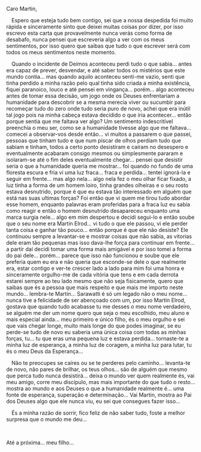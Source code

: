 Caro Martin, 

 Espero que esteja tudo bem contigo, sei que a nossa despedida foi muito rápida e sinceramente sinto que deixei muitas coisas por dizer, por isso escrevo esta carta que provavelmente nunca verás como forma de desabafo, nunca pensei que escreveria algo a ver com os meus sentimentos, por isso quero que saibas que tudo o que escrever será com todos os meus sentimentos neste momento. 

 Quando o incidente de Deimos aconteceu perdi tudo o que sabia… antes era capaz de prever, desvendar, e até saber todos os mistérios que este mundo contia… mas quando aquilo aconteceu senti-me vazio, senti que tinha perdido a minha razão pelo qual tinha sido criada a minha existência, fiquei paranoico, louco e até pensei em vingança… porém… algo aconteceu antes de tomar essa decisão, um jogo onde os Deuses enfrentariam a humanidade para descobrir se a mesma merecia viver ou sucumbir para recomeçar tudo do zero onde tudo seria puro de novo, achei que era inútil tal jogo pois na minha cabeça estava decidido o que iria acontecer… então porque sentia que me faltava ver algo? Um sentimento indescritível preenchia o meu ser, como se a humanidade tivesse algo que me faltava… comecei a observar-vos desde então… vi muitos a passarem o que passei, pessoas que tinham tudo e que num piscar de olhos perdiam tudo que sabiam e tinham, todos a certo ponto desistiram e caíram no desespero e eventualmente acabaram consigo mesmos ou simplesmente pararam e isolaram-se até o fim deles eventualmente chegar… pensei que desistir seria o que a humanidade queria me mostrar… foi quando no fundo de uma floresta escura e fria vi uma luz fraca… fraca e perdida… tentei ignorá-la e seguir em frente… mas algo nela… algo nela fez o meu olhar ficar fixado, a luz tinha a forma de um homem loiro, tinha grandes olheiras e o seu rosto estava desnutrido, porque é que eu estava tão interessado em alguém que está nas suas ultimas forças? Foi então que vi quem me tirou tudo abordar esse homem, enquanto palavras eram proferidas para a fraca luz eu sabia como reagir e então o homem desnutrido desapareceu enquanto uma marca surgia nele… algo em mim despertou e decidi segui-lo e então soube que o seu nome era Martin Elrod… vi tudo o que ele passou, vi ele perder tanta coisa e ganhar tão pouco… então porque é que ele não desiste? Ele continuou sempre a levantar-se e mostrar coisas que não sabia, as vitorias dele eram tão pequenas mas isso dava-lhe força para continuar em frente… a partir daí decidi tomar uma forma mais amigável e por isso tomei a forma do pai dele… porém… parece que isso não funcionou e soube que ele preferia quem eu era e não queria que esconde-se dele o que realmente era, estar contigo e ver-te crescer lado a lado para mim foi uma honra e sinceramente orgulho-me de cada vitória que tens e em cada derrota estarei sempre ao teu lado mesmo que não seja fisicamente, quero que saibas que és a pessoa que mais respeito e que mais me importo neste mundo… lembra-te Martin… Sarawatti é só um legado não o meu nome… nunca tive a felicidade de ser abençoado com um, por isso Martin Elrod, gostava que quando tudo acabasse tu me desses o meu nome verdadeiro, se alguém me der um nome quero que seja o meu escolhido, meu aluno e mais especial ainda… meu primeiro e único filho, és o meu orgulho e sei que vais chegar longe, muito mais longe do que podes imaginar, se eu perde-se tudo de novo eu saberia uma única coisa com todas as minhas forças, tu… tu que eras uma pequena luz e estava perdida… tornaste-te a minha luz de esperança, a minha luz de coragem, a minha luz para lutar, tu és o meu Deus da Esperança… 

 Não te preocupes se caíres ou se te perderes pelo caminho… levanta-te de novo, não pares de brilhar, os teus olhos… são de alguém que mesmo que perca tudo nunca desistirá… deixa o mundo ver quem realmente és, vai meu amigo, corre meu discípulo, mas mais importante do que tudo o resto… mostra ao mundo e aos Deuses o que a humanidade realmente é… uma fonte de esperança, superação e determinação… Vai Martin, mostra ao Pai dos Deuses algo que ele nunca viu, eu sei que consegues fazer isso… 

 És a minha razão de sorrir, fico feliz de não saber tudo, foste a melhor surpresa que o mundo me deu… 

  

Até a próxima… meu filho…
